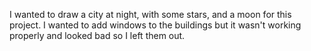 I wanted to draw a city at night, with some stars, and a moon for this project. I wanted to add windows to the buildings but it wasn't working properly and looked bad so I left them out. 
